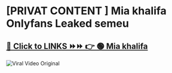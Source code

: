 
 # [PRIVAT CONTENT ] Mia khalifa Onlyfans Leaked semeu

## <h2><a href="https://clipsfans.com/Mia_khalifa&ref=git">🔗 Click to LINKS ⏩⏩ 👉 🟢 Mia khalifa </a></h2>

<a href="https://clipsfans.com/Mia_khalifa&ref=git" rel="nofollow" data-target="animated-image.originalLink"><img src="https://i.ibb.co.com/xMMVF88/686577567.gif" alt="Viral Video Original" style="max-width: 100%; display: inline-block;" data-target="animated-image.originalImage"></a>

